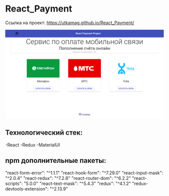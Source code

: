 # React_Payment

Ссылка на проект: https://utkamag.github.io/React_Payment/

![](react-app/public/images/screenshot.png)

## Технологический стек:
-React
-Redux
-MaterialUI

## npm дополнительные пакеты:
"react-form-error": "^1.1.1"
"react-hook-form": "^7.29.0"
"react-input-mask": "^2.0.4"
"react-redux": "^7.2.8"
"react-router-dom": "^6.2.2"
"react-scripts": "5.0.0"
"react-text-mask": "^5.4.3"
"redux": "^4.1.2"
"redux-devtools-extension": "^2.13.9"

